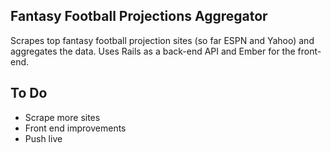 Fantasy Football Projections Aggregator
---

Scrapes top fantasy football projection sites (so far ESPN and Yahoo) and aggregates
the data. Uses Rails as a back-end API and Ember for the front-end.

To Do
----
- Scrape more sites
- Front end improvements
- Push live
